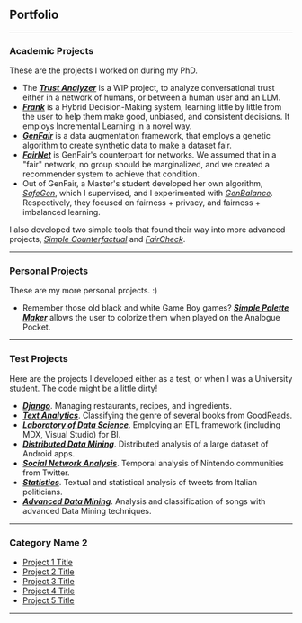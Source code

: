 ## Portfolio

---

### Academic Projects
These are the projects I worked on during my PhD.

- The **[_Trust Analyzer_](https://gricetrust.streamlit.app/)** is a WIP project, to analyze conversational trust either in a network of humans, or between a human user and an LLM.
- **[_Frank_](https://github.com/FedericoMz/Frank/)** is a Hybrid Decision-Making system, learning little by little from the user to help them make good, unbiased, and consistent decisions. It employs Incremental Learning in a novel way.
- **[_GenFair_](https://github.com/FedericoMz/GenFair)** is a data augmentation framework, that employs a genetic algorithm to create synthetic data to make a dataset fair. 
- **[_FairNet_](https://raw.githubusercontent.com/FedericoMz/FedericoMz.github.io/main/FairNet_Poster.pdf)** is GenFair's counterpart for networks. We assumed that in a "fair" network, no group should be marginalized, and we created a recommender system to achieve that condition.
- Out of GenFair, a Master's student developed her own algorithm, _[SafeGen](https://github.com/rossiele/SafeGen)_, which I supervised, and I experimented with _[GenBalance](https://github.com/FedericoMz/GenBalance)_. Respectively, they focused on fairness + privacy, and fairness + imbalanced learning.

I also developed two simple tools that found their way into more advanced projects, [_Simple Counterfactual_](SimpleCounterfactual) and [_FairCheck_](https://github.com/FedericoMz/FairCheck).

---
### Personal Projects
These are my more personal projects. :)

- Remember those old black and white Game Boy games? **[_Simple Palette Maker_](https://github.com/FedericoMz/SimplePaletteMaker)** allows the user to colorize them when played on the Analogue Pocket.

---
### Test Projects
Here are the projects I developed either as a test, or when I was a University student. The code might be a little dirty!

- **[_Django_](https://github.com/FedericoMz/DjangoTest)**. Managing restaurants, recipes, and ingredients.
- **[_Text Analytics_](https://github.com/ericacau/Text-Analytics)**. Classifying the genre of several books from GoodReads.
- **[_Laboratory of Data Science_](https://github.com/FedericoMz/LDS)**. Employing an ETL framework (including MDX, Visual Studio) for BI.
- **[_Distributed Data Mining_](https://github.com/FedericoMz/DDAM-APPEAL)**. Distributed analysis of a large dataset of Android apps.
- **[_Social Network Analysis_](https://github.com/andreafailla/Who-Made-the-Switch)**. Temporal analysis of Nintendo communities from Twitter.
- **[_Statistics_](https://github.com/FedericoMz/StagedPolitics)**. Textual and statistical analysis of tweets from Italian politicians.
- **[_Advanced Data Mining_](https://github.com/FedericoMz/StagedPolitics)**. Analysis and classification of songs with advanced Data Mining techniques.

---

### Category Name 2

- [Project 1 Title](http://example.com/)
- [Project 2 Title](http://example.com/)
- [Project 3 Title](http://example.com/)
- [Project 4 Title](http://example.com/)
- [Project 5 Title](http://example.com/)

---

